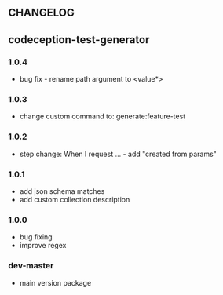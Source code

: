 ## CHANGELOG
## codeception-test-generator

### 1.0.4
- bug fix - rename path argument to <value*>

### 1.0.3
- change custom command to: generate:feature-test

### 1.0.2
- step change: When I request ... - add "created from params"

### 1.0.1
- add json schema matches
- add custom collection description

### 1.0.0
- bug fixing
- improve regex

### dev-master
- main version package